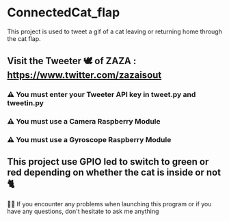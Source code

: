 # ConnectedCat_flap
This project is used to tweet a gif of a cat leaving or returning home through the cat flap.

## Visit the Tweeter 🕊 of ZAZA : https://www.twitter.com/zazaisout

### ⚠️ You must enter your Tweeter API key in tweet.py and tweetin.py
### ⚠️ You must use a Camera Raspberry Module
### ⚠️ You must use a Gyroscope Raspberry Module

## This project use GPIO led to switch to green or red depending on whether the cat is inside or not 🐈

👋🏼 If you encounter any problems when launching this program or if you have any questions, don't hesitate to ask me anything
